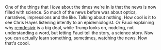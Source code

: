 One of the things that I <i>love</i> about the times we're in is that the news is now filled with science. So much of the news before was about optics, narratives, impressions and the like. Talking about nothing. How cool is it to see Chris Hayes listening intently to an epidemiologist. Or Fauci explaining why <a href="https://www.theguardian.com/world/2020/apr/29/remdesivir-coronavirus-drug-experimental">remdesivir</a> is a big deal, while Trump looks on, nodding, not understanding a word, but letting Fauci tell the story, a science story. Now you can actually learn something, sometimes, watching the news. Now that's coool. 
